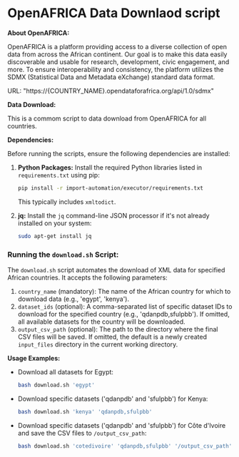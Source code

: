 
# OpenAFRICA Data Downlaod script

**About OpenAFRICA:**

OpenAFRICA is a platform providing access to a diverse collection of open data from across the African continent. Our goal is to make this data easily discoverable and usable for research, development, civic engagement, and more. To ensure interoperability and consistency, the platform utilizes the SDMX (Statistical Data and Metadata eXchange) standard data format.

URL: "https://{COUNTRY_NAME}.opendataforafrica.org/api/1.0/sdmx" 


**Data Download:**

This is a commom script to data download from OpenAFRICA for all countries.

**Dependencies:**

Before running the scripts, ensure the following dependencies are installed:

1.  **Python Packages:** Install the required Python libraries listed in `requirements.txt` using pip:
    ```bash
    pip install -r import-automation/executor/requirements.txt
    ```
    This typically includes `xmltodict`.

2.  **jq:** Install the `jq` command-line JSON processor if it's not already installed on your system:
    ```bash
    sudo apt-get install jq
    ```

### Running the `download.sh` Script:

The `download.sh` script automates the download of XML data for specified African countries. It accepts the following parameters:

1.  `country_name` (mandatory): The name of the African country for which to download data (e.g., 'egypt', 'kenya').
2.  `dataset_ids` (optional): A comma-separated list of specific dataset IDs to download for the specified country (e.g., 'qdanpdb,sfulpbb'). If omitted, all available datasets for the country will be downloaded.
3.  `output_csv_path` (optional): The path to the directory where the final CSV files will be saved. If omitted, the default is a newly created `input_files` directory in the current working directory.

**Usage Examples:**

* Download all datasets for Egypt:
    ```bash
    bash download.sh 'egypt'
    ```

* Download specific datasets ('qdanpdb' and 'sfulpbb') for Kenya:
    ```bash
    bash download.sh 'kenya' 'qdanpdb,sfulpbb'
    ```

* Download specific datasets ('qdanpdb' and 'sfulpbb') for Côte d'Ivoire and save the CSV files to `/output_csv_path`:
    ```bash
    bash download.sh 'cotedivoire' 'qdanpdb,sfulpbb' '/output_csv_path'
    ```


